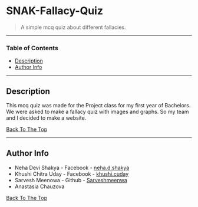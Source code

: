 # SNAK-Fallacy-Quiz

> A simple mcq quiz about different fallacies.

---

### Table of Contents

- [Description](#description)
- [Author Info](#author-info)

---

## Description

This mcq quiz was made for the Project class for my first year of Bachelors. We were asked to make a fallacy quiz with images and graphs. So my team and I decided to make a website.

[Back To The Top](#SNAK-Fallacy-Quiz)

---

## Author Info

- Neha Devi Shakya - Facebook - [neha.d.shakya](https://www.facebook.com/neha.d.shakya/)
- Khushi Chitra Uday - Facebook - [khushi.cuday](https://www.facebook.com/khushi.uday/)
- Sarvesh Meenowa - Github - [Sarveshmeenwa](https://github.com/Sarveshmeenwa)
- Anastasia Chauzova

[Back To The Top](#SNAK-Fallacy-Quiz)
